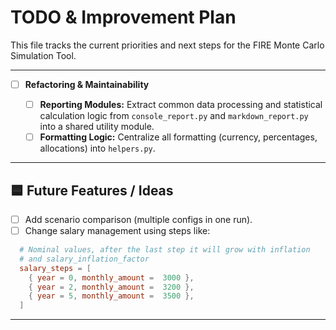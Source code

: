 # TODO & Improvement Plan

This file tracks the current priorities and next steps for the FIRE Monte Carlo Simulation Tool.

---

- [ ] **Refactoring & Maintainability**

  - [ ] **Reporting Modules:** Extract common data processing and statistical calculation logic from
        `console_report.py` and `markdown_report.py` into a shared utility module.
  - [ ] **Formatting Logic:** Centralize all formatting (currency, percentages, allocations) into
        `helpers.py`.

---

## 🟦 Future Features / Ideas

- [ ] Add scenario comparison (multiple configs in one run).
- [ ] Change salary management using steps like:

```toml
  # Nominal values, after the last step it will grow with inflation
  # and salary_inflation_factor
  salary_steps = [
    { year = 0, monthly_amount =  3000 },
    { year = 2, monthly_amount =  3200 },
    { year = 5, monthly_amount =  3500 },
  ]
```

---
